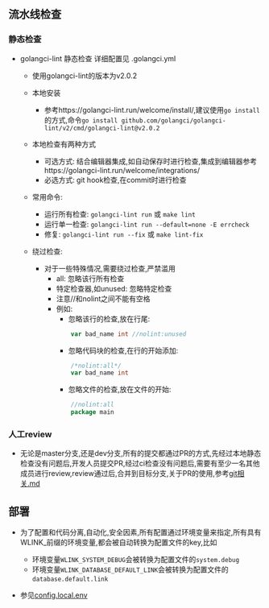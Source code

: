 ## 流水线检查
### 静态检查
- golangci-lint 静态检查 详细配置见 .golangci.yml
    - 使用golangci-lint的版本为v2.0.2
    - 本地安装
        - 参考https://golangci-lint.run/welcome/install/,建议使用`go install`的方式,命令`go install github.com/golangci/golangci-lint/v2/cmd/golangci-lint@v2.0.2`
    - 本地检查有两种方式
        - 可选方式: 结合编辑器集成,如自动保存时进行检查,集成到编辑器参考https://golangci-lint.run/welcome/integrations/
        - 必选方式: git hook检查,在commit时进行检查
    - 常用命令:
        - 运行所有检查: `golangci-lint run` 或 `make lint`
        - 运行单一检查: `golangci-lint run --default=none -E errcheck`
        - 修复: `golangci-lint run --fix` 或 `make lint-fix`
    
    - 绕过检查:
        - 对于一些特殊情况,需要绕过检查,严禁滥用
            - all: 忽略该行所有检查
            - 特定检查器,如unused: 忽略特定检查
            - 注意//和nolint之间不能有空格
            - 例如:
                - 忽略该行的检查,放在行尾:
                ```go
                    var bad_name int //nolint:unused
                ```
                - 忽略代码块的检查,在行的开始添加:
                ```go
                    /*nolint:all*/
                    var bad_name int
                ```
                - 忽略文件的检查,放在文件的开始:
                ```go
                    //nolint:all
                    package main
                ```
### 人工review
- 无论是master分支,还是dev分支,所有的提交都通过PR的方式,先经过本地静态检查没有问题后,开发人员提交PR,经过ci检查没有问题后,需要有至少一名其他成员进行review,review通过后,合并到目标分支,关于PR的使用,参考[git相关.md](git规范.md)

## 部署
- 为了配置和代码分离,自动化,安全因素,所有配置通过环境变量来指定,所有具有WLINK_前缀的环境变量,都会被自动转换为配置文件的key,比如
    - 环境变量`WLINK_SYSTEM_DEBUG`会被转换为配置文件的`system.debug`
    - 环境变量`WLINK_DATABASE_DEFAULT_LINK`会被转换为配置文件的`database.default.link`
    
- 参见[config.local.env](../manifest/config/config.local.env)

